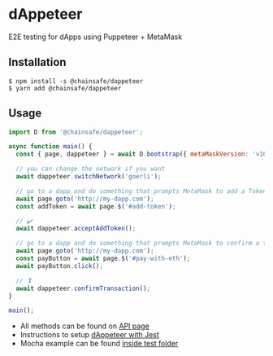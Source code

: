 # dAppeteer

E2E testing for dApps using Puppeteer + MetaMask

## Installation

```
$ npm install -s @chainsafe/dappeteer
$ yarn add @chainsafe/dappeteer
```

## Usage

```js
import D from '@chainsafe/dappeteer';

async function main() {
  const { page, dappeteer } = await D.bootstrap({ metaMaskVersion: 'v10.15.0' });

  // you can change the network if you want
  await dappeteer.switchNetwork('goerli');

  // go to a dapp and do something that prompts MetaMask to add a Token
  await page.goto('http://my-dapp.com');
  const addToken = await page.$('#add-token');

  // ✔️
  await dappeteer.acceptAddToken();

  // go to a dapp and do something that prompts MetaMask to confirm a transaction
  await page.goto('http://my-dapp.com');
  const payButton = await page.$('#pay-with-eth');
  await payButton.click();

  // 🏌
  await dappeteer.confirmTransaction();
}

main();
```

- All methods can be found on [API page](docs/API.md)  
- Instructions to setup [dAppeteer with Jest](docs/JEST.md)  
- Mocha example can be found [inside test folder](./test)
